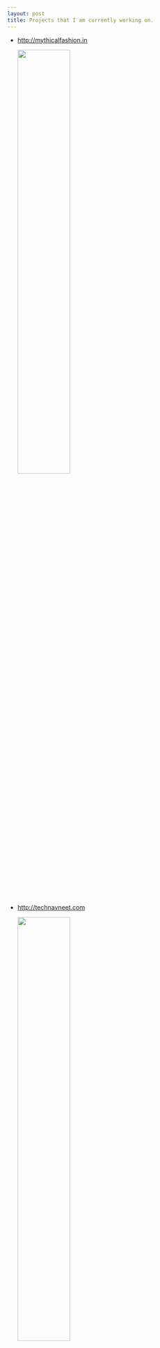 ```yaml
---
layout: post
title: Projects that I am currently working on.
---
```


* http://mythicalfashion.in


  <img 
src="https://cdn.rawgit.com/Navneet-Suresh/media/f1de4bab/photos/Mythicalfashion%20Snip.PNG" width="50%" >


* http://technavneet.com


  <img
src="https://cdn.rawgit.com/Navneet-Suresh/media/f1de4bab/photos/My%20Ecommerce%20website..PNG" width="50%" >


* http://alterkart.com


  <img 
  src="https://cdn.rawgit.com/Navneet-Suresh/media/404576e0/photos/Alterkart-Client%20Project.PNG" width="50%" >
